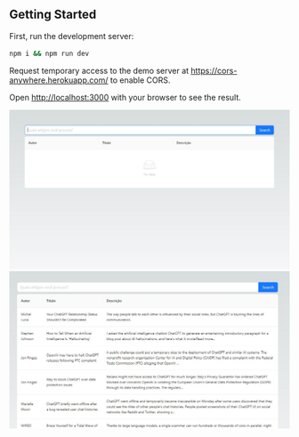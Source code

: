 ## Getting Started

First, run the development server:

```bash
npm i && npm run dev
```

Request temporary access to the demo server at https://cors-anywhere.herokuapp.com/ to enable CORS.

Open [http://localhost:3000](http://localhost:3000) with your browser to see the result.

![alt text](/public/images/1.jpg)
![alt text](/public/images/2.jpg)
